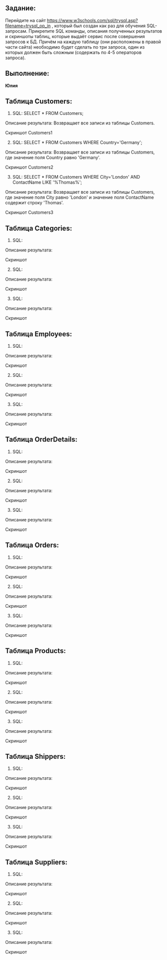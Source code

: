 ## Задание:

Перейдите на сайт https://www.w3schools.com/sql/trysql.asp?filename=trysql_op_in , который был создан как раз для обучения SQL-запросам. Прикрепите SQL команды, описания полученных результатов и скриншоты таблиц, которые выдаёт сервис после совершения запросов к БД. Причём на каждую таблицу (они расположены в правой части сайта) необходимо будет сделать по три запроса, один из которых должен быть сложным (содержать по 4-5 операторов запроса).

## Выполнение:

**Юлия**

## Таблица Customers:

1. SQL: SELECT * FROM Customers;

Описание результата: Возвращает все записи из таблицы Customers.

Скриншот Customers1

2.  SQL: SELECT * FROM Customers WHERE Country='Germany';

Описание результата: Возвращает все записи из таблицы Customers, где значение поля Country равно 'Germany'.

Скриншот Customers2

3. SQL: SELECT * FROM Customers WHERE City='London' AND ContactName LIKE '%Thomas%';

Описание результата: Возвращает все записи из таблицы Customers, где значение поля City равно 'London' и значение поля ContactName содержит строку 'Thomas'.

Скриншот Customers3

## Таблица Categories:

1. SQL:

Описание результата:

Скриншот

2. SQL:

Описание результата:

Скриншот

3. SQL:

Описание результата:

Скриншот

## Таблица Employees:

1. SQL:

Описание результата:

Скриншот

2. SQL:

Описание результата:

Скриншот

3. SQL:

Описание результата:

Скриншот

## Таблица OrderDetails:

1. SQL:

Описание результата:

Скриншот

2. SQL:

Описание результата:

Скриншот

3. SQL:

Описание результата:

Скриншот

## Таблица Orders:

1. SQL:

Описание результата:

Скриншот

2. SQL:

Описание результата:

Скриншот

3. SQL:

Описание результата:

Скриншот

## Таблица Products:

1. SQL:

Описание результата:

Скриншот

2. SQL:

Описание результата:

Скриншот

3. SQL:

Описание результата:

Скриншот

## Таблица Shippers:

1. SQL:

Описание результата:

Скриншот

2. SQL:

Описание результата:

Скриншот

3. SQL:

Описание результата:

Скриншот

## Таблица Suppliers:

1. SQL:

Описание результата:

Скриншот

2. SQL:

Описание результата:

Скриншот

3. SQL:

Описание результата:

Скриншот